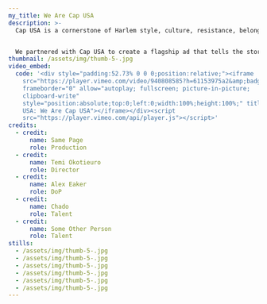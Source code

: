 ```yaml
---
my_title: We Are Cap USA
description: >-
  Cap USA is a cornerstone of Harlem style, culture, resistance, belonging.


  We partnered with Cap USA to create a flagship ad that tells the story of their come up and showcases the essential part that they play in their community.
thumbnail: /assets/img/thumb-5-.jpg
video_embed:
  code: '<div style="padding:52.73% 0 0 0;position:relative;"><iframe
    src="https://player.vimeo.com/video/940808585?h=61153975a2&amp;badge=0&amp;autopause=0&amp;player_id=0&amp;app_id=58479"
    frameborder="0" allow="autoplay; fullscreen; picture-in-picture;
    clipboard-write"
    style="position:absolute;top:0;left:0;width:100%;height:100%;" title="Cap
    USA: We Are Cap USA"></iframe></div><script
    src="https://player.vimeo.com/api/player.js"></script>'
credits:
  - credit:
      name: Same Page
      role: Production
  - credit:
      name: Temi Okotieuro
      role: Director
  - credit:
      name: Alex Eaker
      role: DoP
  - credit:
      name: Chado
      role: Talent
  - credit:
      name: Some Other Person
      role: Talent
stills:
  - /assets/img/thumb-5-.jpg
  - /assets/img/thumb-5-.jpg
  - /assets/img/thumb-5-.jpg
  - /assets/img/thumb-5-.jpg
  - /assets/img/thumb-5-.jpg
  - /assets/img/thumb-5-.jpg
---
```

